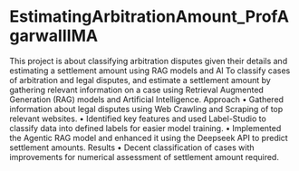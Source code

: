 # EstimatingArbitrationAmount_ProfAgarwalIIMA
This project is about classifying arbitration disputes given their details and estimating a settlement amount using RAG models and AI
To classify cases of arbitration and legal disputes, and estimate a settlement amount by gathering relevant information on a case using 
Retrieval Augmented Generation (RAG) models and Artificial Intelligence.
Approach
• Gathered information about legal disputes using Web Crawling and Scraping of top relevant websites.
• Identified key features and used Label-Studio to classify data into defined labels for easier model training.
• Implemented the Agentic RAG model and enhanced it using the Deepseek API to predict settlement amounts.
Results • Decent classification of cases with improvements for numerical assessment of settlement amount required.
